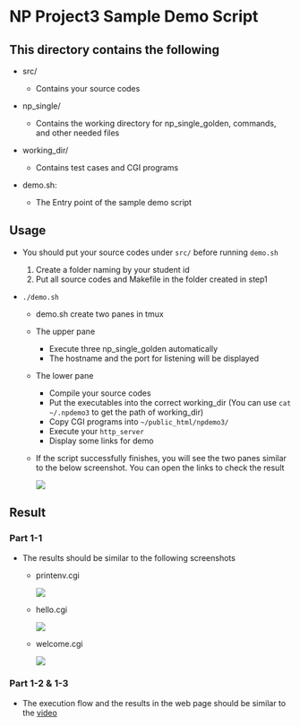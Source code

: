 # NP Project3 Sample Demo Script
## This directory contains the following
- src/
    - Contains your source codes

- np_single/
    - Contains the working directory for np_single_golden, commands, and other needed files

- working_dir/
    - Contains test cases and CGI programs

- demo.sh:
    - The Entry point of the sample demo script


## Usage
- You should put your source codes under `src/` before running `demo.sh`
    1. Create a folder naming by your student id
    2. Put all source codes and Makefile in the folder created in step1

- `./demo.sh`
    - demo.sh create two panes in tmux
    - The upper pane
        - Execute three np_single_golden automatically
        - The hostname and the port for listening will be displayed
    - The lower pane
        - Compile your source codes
        - Put the executables into the correct working_dir
          (You can use `cat ~/.npdemo3` to get the path of working_dir)
        - Copy CGI programs into `~/public_html/npdemo3/`
        - Execute your `http_server`
        - Display some links for demo
    - If the script successfully finishes, you will see the two panes similar to the below screenshot. You can open the links to check the result
        
        ![](https://i.imgur.com/YHuCMUW.png)

## Result
### Part 1-1
- The results should be similar to the following screenshots
    - printenv.cgi

        ![](https://i.imgur.com/Rdio6wf.png)

    - hello.cgi
        
        ![](https://i.imgur.com/VAGCOax.png)

    - welcome.cgi

        ![](https://i.imgur.com/tOELTwM.png)

### Part 1-2 & 1-3
- The execution flow and the results in the web page should be similar to the [video](https://drive.google.com/file/d/16Zj3aFqdmhu-3qz3vwEQc2A4p9H7Ergv/view)





